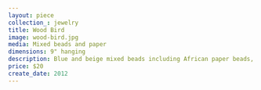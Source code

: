 ```yaml
---
layout: piece
collection_: jewelry
title: Wood Bird
image: wood-bird.jpg
media: Mixed beads and paper
dimensions: 9" hanging
description: Blue and beige mixed beads including African paper beads, spacers, with brown white and black wooden bird and copper clasp.
price: $20
create_date: 2012
---
```

